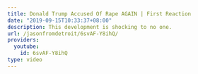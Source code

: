 ```yaml
---
title: Donald Trump Accused Of Rape AGAIN | First Reaction
date: "2019-09-15T10:33:37+08:00"
description: This development is shocking to no one.
url: /jasonfromdetroit/6svAF-Y8ihQ/
providers:
  youtube:
    id: 6svAF-Y8ihQ
type: video
---
```

